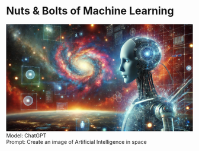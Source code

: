 # Nuts & Bolts of Machine Learning

![Homepage](./assets/blog_homepage.jpg)
Model: ChatGPT
<br>
Prompt: Create an image of Artificial Intelligence in space

